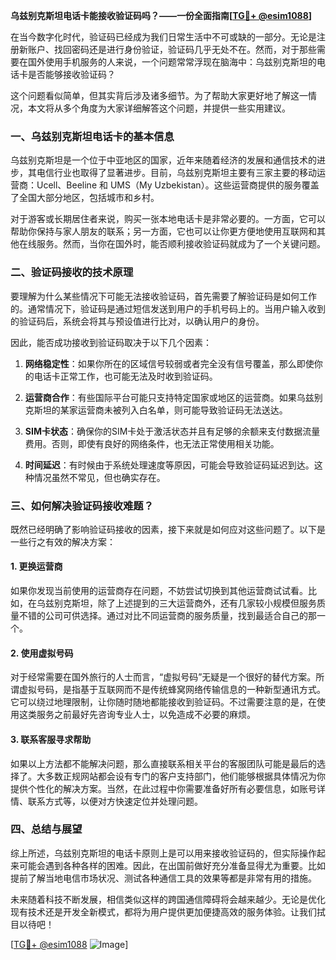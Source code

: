 **乌兹别克斯坦电话卡能接收验证码吗？——一份全面指南[[TG💪+ @esim1088](https://t.me/s/esim1088)]**

在当今数字化时代，验证码已经成为我们日常生活中不可或缺的一部分。无论是注册新账户、找回密码还是进行身份验证，验证码几乎无处不在。然而，对于那些需要在国外使用手机服务的人来说，一个问题常常浮现在脑海中：乌兹别克斯坦的电话卡是否能够接收验证码？

这个问题看似简单，但其实背后涉及诸多细节。为了帮助大家更好地了解这一情况，本文将从多个角度为大家详细解答这个问题，并提供一些实用建议。

### 一、乌兹别克斯坦电话卡的基本信息

乌兹别克斯坦是一个位于中亚地区的国家，近年来随着经济的发展和通信技术的进步，其电信行业也取得了显著进步。目前，乌兹别克斯坦主要有三家主要的移动运营商：Ucell、Beeline 和 UMS（My Uzbekistan）。这些运营商提供的服务覆盖了全国大部分地区，包括城市和乡村。

对于游客或长期居住者来说，购买一张本地电话卡是非常必要的。一方面，它可以帮助你保持与家人朋友的联系；另一方面，它也可以让你更方便地使用互联网和其他在线服务。然而，当你在国外时，能否顺利接收验证码就成为了一个关键问题。

### 二、验证码接收的技术原理

要理解为什么某些情况下可能无法接收验证码，首先需要了解验证码是如何工作的。通常情况下，验证码是通过短信发送到用户的手机号码上的。当用户输入收到的验证码后，系统会将其与预设值进行比对，以确认用户的身份。

因此，能否成功接收到验证码取决于以下几个因素：

1. **网络稳定性**：如果你所在的区域信号较弱或者完全没有信号覆盖，那么即使你的电话卡正常工作，也可能无法及时收到验证码。
   
2. **运营商合作**：有些国际平台可能只支持特定国家或地区的运营商。如果乌兹别克斯坦的某家运营商未被列入白名单，则可能导致验证码无法送达。

3. **SIM卡状态**：确保你的SIM卡处于激活状态并且有足够的余额来支付数据流量费用。否则，即使有良好的网络条件，也无法正常使用相关功能。

4. **时间延迟**：有时候由于系统处理速度等原因，可能会导致验证码延迟到达。这种情况虽然不常见，但也确实存在。

### 三、如何解决验证码接收难题？

既然已经明确了影响验证码接收的因素，接下来就是如何应对这些问题了。以下是一些行之有效的解决方案：

#### 1. 更换运营商
如果你发现当前使用的运营商存在问题，不妨尝试切换到其他运营商试试看。比如，在乌兹别克斯坦，除了上述提到的三大运营商外，还有几家较小规模但服务质量不错的公司可供选择。通过对比不同运营商的服务质量，找到最适合自己的那一个。

#### 2. 使用虚拟号码
对于经常需要在国外旅行的人士而言，“虚拟号码”无疑是一个很好的替代方案。所谓虚拟号码，是指基于互联网而不是传统蜂窝网络传输信息的一种新型通讯方式。它可以绕过地理限制，让你随时随地都能接收到验证码。不过需要注意的是，在使用这类服务之前最好先咨询专业人士，以免造成不必要的麻烦。

#### 3. 联系客服寻求帮助
如果以上方法都不能解决问题，那么直接联系相关平台的客服团队可能是最后的选择了。大多数正规网站都会设有专门的客户支持部门，他们能够根据具体情况为你提供个性化的解决方案。当然，在此过程中你需要准备好所有必要信息，如账号详情、联系方式等，以便对方快速定位并处理问题。

### 四、总结与展望

综上所述，乌兹别克斯坦的电话卡原则上是可以用来接收验证码的，但实际操作起来可能会遇到各种各样的困难。因此，在出国前做好充分准备显得尤为重要。比如提前了解当地电信市场状况、测试各种通信工具的效果等都是非常有用的措施。

未来随着科技不断发展，相信类似这样的跨国通信障碍将会越来越少。无论是优化现有技术还是开发全新模式，都将为用户提供更加便捷高效的服务体验。让我们拭目以待吧！

[[TG💪+ @esim1088](https://t.me/s/esim1088) ![Image](https://i.postimg.cc/4NQfJmqS/Snipaste-2025-05-13-00-14-12.png)]